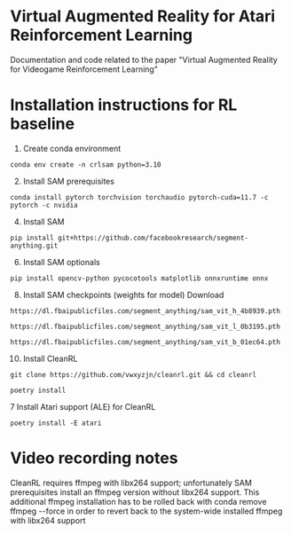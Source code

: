 # Virtual Augmented Reality for Atari Reinforcement Learning
Documentation and code related to the paper "Virtual Augmented Reality for Videogame Reinforcement Learning"

# Installation instructions for RL baseline
1. Create conda environment
```
conda env create -n crlsam python=3.10
```
2. Install SAM prerequisites
```
conda install pytorch torchvision torchaudio pytorch-cuda=11.7 -c pytorch -c nvidia
```
4. Install SAM
```
pip install git+https://github.com/facebookresearch/segment-anything.git
```
6. Install SAM optionals
```
pip install opencv-python pycocotools matplotlib onnxruntime onnx
```
8. Install SAM checkpoints (weights for model)
Download
```
https://dl.fbaipublicfiles.com/segment_anything/sam_vit_h_4b8939.pth
```
```
https://dl.fbaipublicfiles.com/segment_anything/sam_vit_l_0b3195.pth
```
```
https://dl.fbaipublicfiles.com/segment_anything/sam_vit_b_01ec64.pth
```
10. Install CleanRL
```
git clone https://github.com/vwxyzjn/cleanrl.git && cd cleanrl
```
```
poetry install
```
7 Install Atari support (ALE) for CleanRL
```
poetry install -E atari
```

# Video recording notes
CleanRL requires ffmpeg with libx264 support; unfortunately SAM prerequisites install an ffmpeg version without libx264 support. This additional ffmpeg installation has to be rolled back with conda remove ffmpeg --force in order to revert back to the system-wide installed ffmpeg with libx264 support
